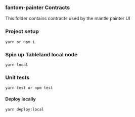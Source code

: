 ### fantom-painter Contracts

This folder contains contracts used by the mantle painter UI

### Project setup

```
yarn or npm i
```

### Spin up Tableland local node

`yarn local`

### Unit tests

`yarn test or npm test`

#### Deploy locally

`yarn deploy:local`
